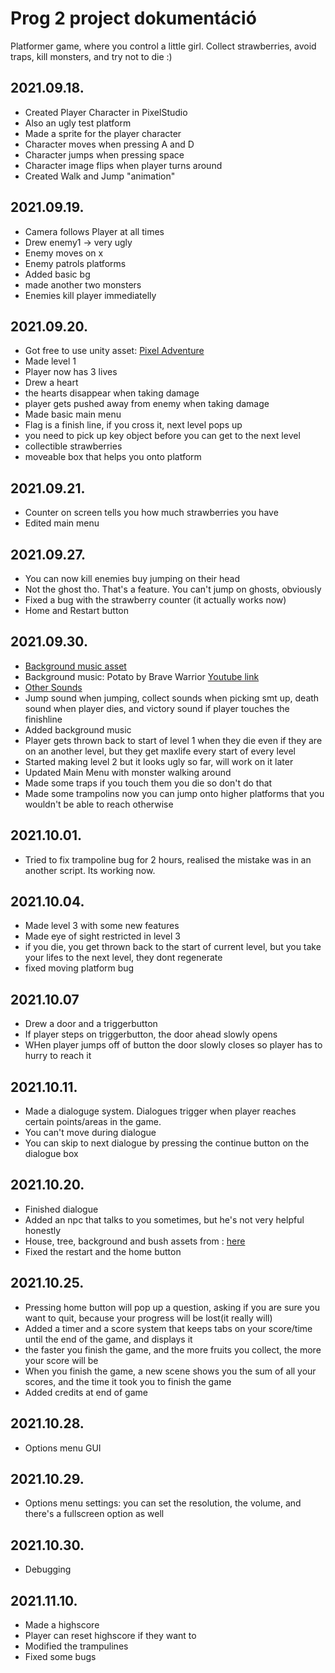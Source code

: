 Prog 2 project dokumentáció
=============

Platformer game, where you control a little girl. Collect strawberries, avoid traps, kill monsters, and try not to die :)

2021.09.18.
----------

* Created Player Character in PixelStudio
* Also an ugly test platform 
* Made a sprite for the player character
* Character moves when pressing A and D
* Character jumps when pressing space
* Character image flips when player turns around
* Created Walk and Jump "animation"

2021.09.19.
----------

* Camera follows Player at all times
* Drew enemy1 -> very ugly
* Enemy moves on x
* Enemy patrols platforms
* Added basic bg
* made another two monsters
* Enemies kill player immediatelly

2021.09.20.
----------

* Got free to use unity asset: [Pixel Adventure](https://assetstore.unity.com/packages/2d/characters/pixel-adventure-1-155360)
* Made level 1
* Player now has 3 lives
* Drew a heart
* the hearts disappear when taking damage
* player gets pushed away from enemy when taking damage
* Made basic main menu
* Flag is a finish line, if you cross it, next level pops up
* you need to pick up key object before you can get to the next level
* collectible strawberries
* moveable box that helps you onto platform

2021.09.21.
----------

* Counter on screen tells you how much strawberries you have
* Edited main menu

2021.09.27.
---------

* You can now kill enemies buy jumping on their head
* Not the ghost tho. That's a feature. You can't jump on ghosts, obviously
* Fixed a bug with the strawberry counter (it actually works now)
* Home and Restart button
  
2021.09.30.
----------

* [Background music asset](https://assetstore.unity.com/packages/audio/music/free-music-tracks-for-games-156413)
* Background music: Potato by Brave Warrior [Youtube link](https://www.youtube.com/watch?v=-rAHaAmSGpM&t=3s)
* [Other Sounds](https://assetstore.unity.com/packages/audio/sound-fx/free-casual-game-sfx-pack-54116)
* Jump sound when jumping, collect sounds when picking smt up, death sound when player dies, and victory sound if player touches the finishline
* Added background music
* Player gets thrown back to start of level 1 when they die even if they are on an another level, but they get maxlife every start of every level
* Started making level 2 but it looks ugly so far, will work on it later
* Updated Main Menu with monster walking around
* Made some traps if you touch them you die so don't do that
* Made some trampolins now you can jump onto higher platforms that you wouldn't be able to reach otherwise

2021.10.01.
----------
* Tried to fix trampoline bug for 2 hours, realised the mistake was in an another script. Its working now.

2021.10.04.
----------
* Made level 3 with some new features
* Made eye of sight restricted in level 3
* if you die, you get thrown back to the start of current level, but you take your lifes to the next level, they dont regenerate
* fixed moving platform bug

2021.10.07
---------
* Drew a door and a triggerbutton
* If player steps on triggerbutton, the door ahead slowly opens
* WHen player jumps off of button the door slowly closes so player has to hurry to reach it

2021.10.11.
------------
* Made a dialoguge system. Dialogues trigger when player reaches certain points/areas in the game.
* You can't move during dialogue
* You can skip to next dialogue by pressing the continue button on the dialogue box
  
2021.10.20.
-----------
* Finished dialogue
* Added an npc that talks to you sometimes, but he's not very helpful honestly
* House, tree, background and bush assets from : [here](https://assetstore.unity.com/packages/2d/characters/sunny-land-103349)
* Fixed the restart and the home button

2021.10.25.
----------
* Pressing home button will pop up a question, asking if you are sure you want to quit, because your progress will be lost(it really will)
* Added a timer and a score system that keeps tabs on your score/time until the end of the game, and displays it
* the faster you finish the game, and the more fruits you collect, the more your score will be
* When you finish the game, a new scene shows you the sum of all your scores, and the time it took you to finish the game
* Added credits at end of game

2021.10.28.
-----------
* Options menu GUI
  
2021.10.29.
----------
* Options menu settings: you can set the resolution, the volume, and there's a fullscreen option as well

2021.10.30.
----------
* Debugging

2021.11.10.
----------
* Made a highscore
* Player can reset highscore if they want to
* Modified the trampulines
* Fixed some bugs